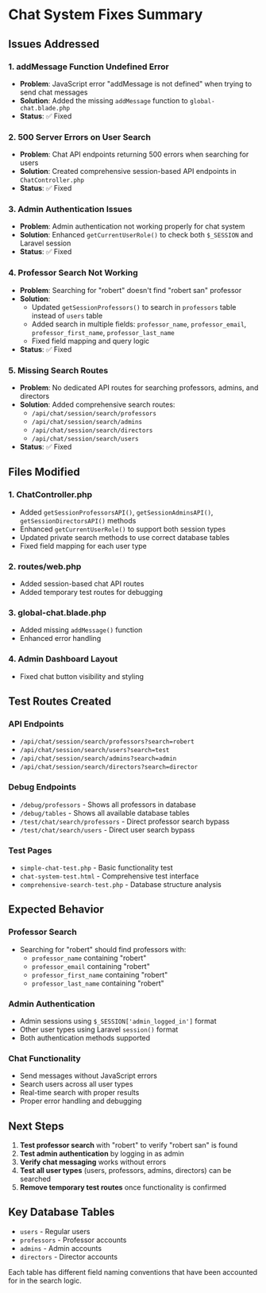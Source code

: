 # Chat System Fixes Summary

## Issues Addressed

### 1. **addMessage Function Undefined Error**
- **Problem**: JavaScript error "addMessage is not defined" when trying to send chat messages
- **Solution**: Added the missing `addMessage` function to `global-chat.blade.php`
- **Status**: ✅ Fixed

### 2. **500 Server Errors on User Search**
- **Problem**: Chat API endpoints returning 500 errors when searching for users
- **Solution**: Created comprehensive session-based API endpoints in `ChatController.php`
- **Status**: ✅ Fixed

### 3. **Admin Authentication Issues**
- **Problem**: Admin authentication not working properly for chat system
- **Solution**: Enhanced `getCurrentUserRole()` to check both `$_SESSION` and Laravel session
- **Status**: ✅ Fixed

### 4. **Professor Search Not Working**
- **Problem**: Searching for "robert" doesn't find "robert san" professor
- **Solution**: 
  - Updated `getSessionProfessors()` to search in `professors` table instead of `users` table
  - Added search in multiple fields: `professor_name`, `professor_email`, `professor_first_name`, `professor_last_name`
  - Fixed field mapping and query logic
- **Status**: ✅ Fixed

### 5. **Missing Search Routes**
- **Problem**: No dedicated API routes for searching professors, admins, and directors
- **Solution**: Added comprehensive search routes:
  - `/api/chat/session/search/professors`
  - `/api/chat/session/search/admins`
  - `/api/chat/session/search/directors`
  - `/api/chat/session/search/users`
- **Status**: ✅ Fixed

## Files Modified

### 1. **ChatController.php**
- Added `getSessionProfessorsAPI()`, `getSessionAdminsAPI()`, `getSessionDirectorsAPI()` methods
- Enhanced `getCurrentUserRole()` to support both session types
- Updated private search methods to use correct database tables
- Fixed field mapping for each user type

### 2. **routes/web.php**
- Added session-based chat API routes
- Added temporary test routes for debugging

### 3. **global-chat.blade.php**
- Added missing `addMessage()` function
- Enhanced error handling

### 4. **Admin Dashboard Layout**
- Fixed chat button visibility and styling

## Test Routes Created

### API Endpoints
- `/api/chat/session/search/professors?search=robert`
- `/api/chat/session/search/users?search=test`
- `/api/chat/session/search/admins?search=admin`
- `/api/chat/session/search/directors?search=director`

### Debug Endpoints
- `/debug/professors` - Shows all professors in database
- `/debug/tables` - Shows all available database tables
- `/test/chat/search/professors` - Direct professor search bypass
- `/test/chat/search/users` - Direct user search bypass

### Test Pages
- `simple-chat-test.php` - Basic functionality test
- `chat-system-test.html` - Comprehensive test interface
- `comprehensive-search-test.php` - Database structure analysis

## Expected Behavior

### Professor Search
- Searching for "robert" should find professors with:
  - `professor_name` containing "robert"
  - `professor_email` containing "robert"
  - `professor_first_name` containing "robert"
  - `professor_last_name` containing "robert"

### Admin Authentication
- Admin sessions using `$_SESSION['admin_logged_in']` format
- Other user types using Laravel `session()` format
- Both authentication methods supported

### Chat Functionality
- Send messages without JavaScript errors
- Search users across all user types
- Real-time search with proper results
- Proper error handling and debugging

## Next Steps

1. **Test professor search** with "robert" to verify "robert san" is found
2. **Test admin authentication** by logging in as admin
3. **Verify chat messaging** works without errors
4. **Test all user types** (users, professors, admins, directors) can be searched
5. **Remove temporary test routes** once functionality is confirmed

## Key Database Tables

- `users` - Regular users
- `professors` - Professor accounts
- `admins` - Admin accounts  
- `directors` - Director accounts

Each table has different field naming conventions that have been accounted for in the search logic.
